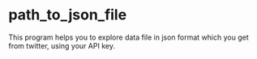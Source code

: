 # path_to_json_file
This program helps you to explore data file in json format which you get from twitter, using your API key.
